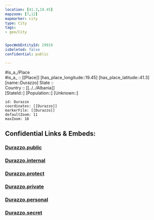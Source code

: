 ```yaml
---
location: [41.3,19.45] 
mapzoom: [7,12] 
mapmarker: city 
type: City
tags:
- geo/City


SpocWebEntityId: 29919
isDeleted: false
confidential: public

---
```

#is_a_/Place  
#is_a_ :: [[Place]] 
[has_place_longitude::19.45] 
[has_place_latitude::41.3] 
[name::Durazzo] 
State ::  
Country :: [[../../Albania]]  
[StateId::] 
[Population::] 
[Unknown::] 


```leaflet
id: Durazzo
coordinates: [[Durazzo]] 
markerFile: [[Durazzo]] 
defaultZoom: 11 
maxZoom: 18
```


## Confidential Links & Embeds: 

### [Durazzo.public](/_public/\Earth\Continent\Europe\Europe~South\Albania\CityDurazzo.public.md) 

### [Durazzo.internal](/_internal/\Earth\Continent\Europe\Europe~South\Albania\CityDurazzo.internal.md) 

### [Durazzo.protect](/_protect/\Earth\Continent\Europe\Europe~South\Albania\CityDurazzo.protect.md) 

### [Durazzo.private](/_private/\Earth\Continent\Europe\Europe~South\Albania\CityDurazzo.private.md) 

### [Durazzo.personal](/_personal/\Earth\Continent\Europe\Europe~South\Albania\CityDurazzo.personal.md) 

### [Durazzo.secret](/_secret/\Earth\Continent\Europe\Europe~South\Albania\CityDurazzo.secret.md)

